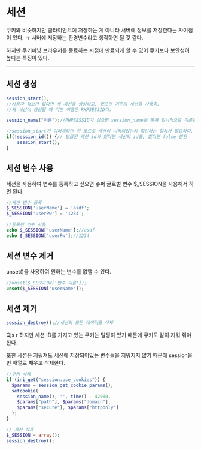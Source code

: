 # 세션

쿠키와 비슷하지만 클라이언트에 저장하는 게 아니라
서버에 정보를 저장한다는 차이점이 있다. → 서버에 저장하는 환경변수라고 생각하면 될 것 같다.

하지만 쿠키마냥 브라우저를 종료하는 시점에 만료되게 할 수 있어 쿠키보다 보안성이 높다는 특징이 있다.

---

## 세션 생성

```php
session_start();
//사용자 정보가 없다면 새 세션을 생성하고, 없으면 기존의 세션을 사용함.
//새 세션이 생성될 때 기본 이름은 PHPSESSID다.

session_name("이름");//PHPSESSID가 싫으면 session_name을 통해 일시적으로 이름을 바꿀 수 있다.

//session_start가 여러개라면 뒤 코드로 세션이 시작되었는지 확인하는 절차가 필요하다.
if(!session_id()) {// 발급된 세션 id가 있다면 세션의 id를, 없다면 false 반환
    session_start();
}
```

## 세션 변수 사용

세션을 사용하여 변수를 등록하고 싶으면 슈퍼 글로벌 변수 $_SESSION을 사용해서 하면 된다.

```php
//세션 변수 등록
$_SESSION['userName'] = 'asdf';
$_SESSION['userPw'] = '1234';

//등록된 변수 사용
echo $_SESSION['userName'];//asdf
echo $_SESSION['userPw'];//1234
```

## 세션 변수 제거

unset()을 사용하여 원하는 변수를 없앨 수 있다.

```php
//unset($_SESSION['변수 이름']);
unset($_SESSION['userName']);
```

## 세션 제거

```php
session_destroy();//세션의 모든 데이터를 삭제
```
Qjs r
하지만 세션 ID를 가지고 있는 쿠키는 멀쩡히 있기 때문에 쿠키도 같이 지워 줘야 한다.

또한 세션은 지워져도 세션에 저장되어있는 변수들을 지워지지 않기 때문에 session을 빈 배열로 채우고
삭제한다.

```php
//쿠키 삭제
if (ini_get("session.use_cookies")) {
  $params = session_get_cookie_params();
  setcookie(
    session_name(), '', time() - 42000,
    $params["path"], $params["domain"],
    $params["secure"], $params["httponly"]
  );
}

// 세션 삭제
$_SESSION = array();
session_destroy();
```